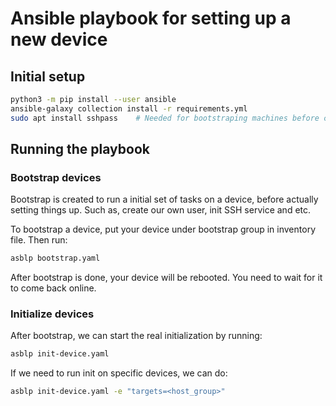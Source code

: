 # Ansible playbook for setting up a new device

## Initial setup

```bash
python3 -m pip install --user ansible
ansible-galaxy collection install -r requirements.yml
sudo apt install sshpass    # Needed for bootstraping machines before cert is not installed
```

## Running the playbook

### Bootstrap devices

Bootstrap is created to run a initial set of tasks on a device, before actually setting things up. Such as, create our own user, init SSH service and etc.

To bootstrap a device, put your device under bootstrap group in inventory file. Then run:

```bash
asblp bootstrap.yaml
```

After bootstrap is done, your device will be rebooted. You need to wait for it to come back online.

### Initialize devices

After bootstrap, we can start the real initialization by running:

```bash
asblp init-device.yaml
```

If we need to run init on specific devices, we can do:

```bash
asblp init-device.yaml -e "targets=<host_group>"
```
